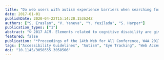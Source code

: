 ```yaml
---
title: "Do web users with autism experience barriers when searching for information within web pages?"
date: 2017-01-01
publishDate: 2020-04-22T15:14:20.153624Z
authors: ["S. Eraslan", "V. Yaneva", "Y. Yesilada", "S. Harper"]
publication_types: ["1"]
abstract: "© 2017 ACM. Elements related to cognitive disability are given lower priority in web accessibility guidelines due to limited understanding of the requirements of neurodiverse web users. Meanwhile, eye tracking has received a lot of interest in the accessibility community as a way to understand user behaviours. In this study, we combine results from information location tasks and eye tracking data to find out whether users with high-functioning autism experience barriers while using the web compared to users without autism. Our results show that such barriers exist and there is higher variance in the scanpaths of the participants with high-functioning autism while searching for the right answer within web pages."
featured: false
publication: "*Proceedings of the 14th Web for All Conference, W4A 2017*"
tags: ["Accessibility Guidelines", "Autism", "Eye Tracking", "Web Accessibility"]
doi: "10.1145/3058555.3058566"
---
```


